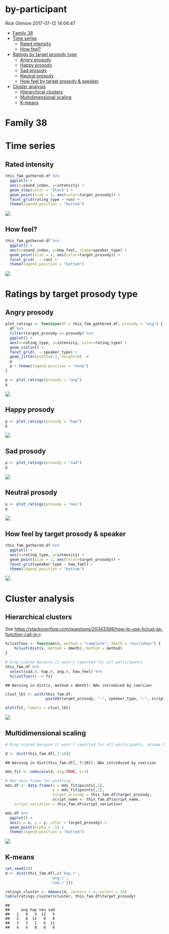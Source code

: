 by-participant
================
Rick Gilmore
2017-07-12 14:06:47

-   [Family 38](#family-38)
-   [Time series](#time-series)
    -   [Rated intensity](#rated-intensity)
    -   [How feel?](#how-feel)
-   [Ratings by target prosody type](#ratings-by-target-prosody-type)
    -   [Angry prosody](#angry-prosody)
    -   [Happy prosody](#happy-prosody)
    -   [Sad prosody](#sad-prosody)
    -   [Neutral prosody](#neutral-prosody)
    -   [How feel by target prosody & speaker](#how-feel-by-target-prosody-speaker)
-   [Cluster analysis](#cluster-analysis)
    -   [Hierarchical clusters](#hierarchical-clusters)
    -   [Multidimensional scaling](#multidimensional-scaling)
    -   [K-means](#k-means)

Family 38
=========

Time series
===========

Rated intensity
---------------

``` r
this_fam_gathered.df %>%
  ggplot() +
  aes(x=sound_index, y=intensity) +
  geom_step(color = 'black') +
  geom_point(size = 1, aes(color=target_prosody)) +
  facet_grid(rating_type ~ run) +
  theme(legend.position = "bottom")
```

![](/Users/rick/github/gilmore-lab/peep-II-ratings-analysis/indiv_rpts/participant_38_files/figure-markdown_github/time-series-rated-intensity-1.png)

How feel?
---------

``` r
this_fam_gathered.df %>%
  ggplot() +
  aes(x=sound_index, y=how_feel, shape=speaker_type) +
  geom_point(size = 1, aes(color=target_prosody)) +
  facet_grid(. ~ run) +
  theme(legend.position = "bottom")
```

![](/Users/rick/github/gilmore-lab/peep-II-ratings-analysis/indiv_rpts/participant_38_files/figure-markdown_github/time-series-how-feel-1.png)

Ratings by target prosody type
==============================

Angry prosody
-------------

``` r
plot_ratings <- function(df = this_fam_gathered.df, prosody = "ang") {
  df %>%
  filter(target_prosody == prosody) %>%
  ggplot() +
  aes(x=rating_type, y=intensity, color=rating_type) +
  geom_violin() +
  facet_grid(. ~ speaker_type) +
  geom_jitter(width=0.3, height=0) ->
  p
  p + theme(legend.position = "none")
}

p <- plot_ratings(prosody = "ang")
p 
```

![](/Users/rick/github/gilmore-lab/peep-II-ratings-analysis/indiv_rpts/participant_38_files/figure-markdown_github/angry-ratings-1.png)

Happy prosody
-------------

``` r
p <- plot_ratings(prosody = "hap")
p
```

![](/Users/rick/github/gilmore-lab/peep-II-ratings-analysis/indiv_rpts/participant_38_files/figure-markdown_github/happy-ratings-1.png)

Sad prosody
-----------

``` r
p <- plot_ratings(prosody = "sad")
p
```

![](/Users/rick/github/gilmore-lab/peep-II-ratings-analysis/indiv_rpts/participant_38_files/figure-markdown_github/sad-ratings-1.png)

Neutral prosody
---------------

``` r
p <- plot_ratings(prosody = "neu")
p
```

![](/Users/rick/github/gilmore-lab/peep-II-ratings-analysis/indiv_rpts/participant_38_files/figure-markdown_github/neutral-ratings-1.png)

How feel by target prosody & speaker
------------------------------------

``` r
this_fam_gathered.df %>%
  ggplot() +
  aes(x=rating_type, y=intensity) +
  geom_point(size = 1, aes(color=target_prosody)) +
  facet_grid(speaker_type ~ how_feel) +
  theme(legend.position = "bottom")
```

![](/Users/rick/github/gilmore-lab/peep-II-ratings-analysis/indiv_rpts/participant_38_files/figure-markdown_github/how-feel-by-target-prosody-1.png)

Cluster analysis
================

Hierarchical clusters
---------------------

See <https://stackoverflow.com/questions/20343398/how-to-use-hclust-as-function-call-in-r>.

``` r
hclustfunc <- function(x, method = "complete", dmeth = "euclidean") {    
    hclust(dist(x, method = dmeth), method = method)
}
```

``` r
# Drop scared because it wasn't reported for all participants
this_fam.df %>%
  select(sad.r, hap.r, ang.r, how_feel) %>%
  hclustfunc() -> fit
```

    ## Warning in dist(x, method = dmeth): NAs introduced by coercion

``` r
clust_lbl <- with(this_fam.df, 
                  paste0(target_prosody, "-", speaker_type, "-", script_name))

plot(fit, labels = clust_lbl)
```

![](/Users/rick/github/gilmore-lab/peep-II-ratings-analysis/indiv_rpts/participant_38_files/figure-markdown_github/hclust-no-scared-1.png)

Multidimensional scaling
------------------------

``` r
# Drop scared because it wasn't reported for all participants, assume k=2 dimensions

d <- dist(this_fam.df[,7:10])
```

    ## Warning in dist(this_fam.df[, 7:10]): NAs introduced by coercion

``` r
mds_fit <- cmdscale(d, eig=TRUE, k=2)

# New data frame for plotting
mds.df <- data.frame(x = mds_fit$points[,1],
                     y = mds_fit$points[,2],
                     target_prosody = this_fam.df$target_prosody,
                     script_name <- this_fam.df$script_name,
    script_variation = this_fam.df$script_variation)

mds.df %>%
  ggplot() +
  aes(x = x, y = y, color = target_prosody) +
  geom_point(alpha = .5) +
  theme(legend.position = "bottom")
```

![](/Users/rick/github/gilmore-lab/peep-II-ratings-analysis/indiv_rpts/participant_38_files/figure-markdown_github/mds-no-scared-1.png)

K-means
-------

``` r
set.seed(20)
d <- dist(this_fam.df[,c('hap.r',
                    'ang.r',
                    'sad.r')])

ratings_cluster <- kmeans(d, centers = 4, nstart = 20)
table(ratings_cluster$cluster, this_fam.df$target_prosody)
```

    ##    
    ##     ang hap neu sad
    ##   1   9   3  12   5
    ##   2   0  12   0   0
    ##   3   3   1   6  11
    ##   4   4   0   0   0
